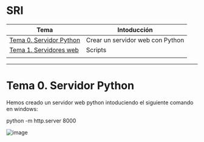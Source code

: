 # SRI
| Tema | Intoducción |
| -- | -- |
| [Tema 0. Servidor Python](/ServidorPython/python.md) | Crear un servidor web con Python |
| [Tema 1. Servidores web](/Ejercicios/) | Scripts |
|  |  |
------

# Tema 0. Servidor Python

Hemos creado un servidor web python intoduciendo el siguiente comando en windows:

python -m http.server 8000

![image](https://user-images.githubusercontent.com/114562005/193528554-143e3873-c0a3-4606-987a-16d4e2c2fc69.png)

